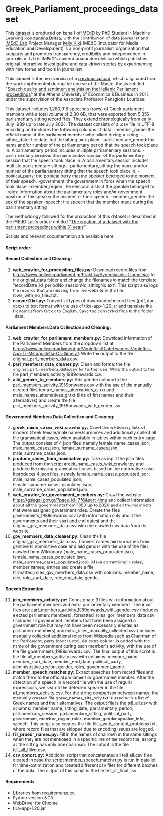 # Greek_Parliament_proceedings_dataset
This [dataset](https://zenodo.org/record/4311577#.X8-yMdgzaUk) is produced on behalf of [iMEdD](https://www.imedd.org/) by PhD Student in Machine Learning [Konstantina Dritsa](https://github.com/Dritsa-Konstantina), with the contribution of data journalist and [iMEdD Lab](https://lab.imedd.org/) Project Manager [Kelly Kiki](https://github.com/kellykiki). iMEdD (incubator for Media Education and Development) is a non-profit journalism organisation that supports and promotes transparency, credibility and independence in journalism. Lab is iMEdD’s content production division which publishes original interactive investigative and data-driven stories by experimenting with new forms and tools in journalism. 

This dataset is the next version of a [previous upload](https://zenodo.org/record/2587904#.X8-jl9gzaUk), which originated from the work implemented during the course of the Master thesis entitled "[Speech quality and sentiment analysis on the Hellenic Parliament proceedings](http://www.pyxida.aueb.gr/index.php?op=view_object&object_id=6387)" at the Athens University of Economics & Business in 2018 under the supervision of the Associate Professor Panagiotis Louridas.

This dataset includes 1,280,918 speeches (rows) of Greek parliament members with a total volume of 2.30 GB, that were exported from 5,355 parliamentary sitting record files. They extend chronologically from early July 1989 up to late July 2020. The dataset consists of a .csv file in UTF-8 encoding and includes the following columns of data:
-member_name: the official name of the parliament member who talked during a sitting.
-sitting_date: the date that the sitting took place.
-parliamentary_period: the name and/or number of the parliamentary period that the speech took place in. A parliamentary period includes multiple parliamentary sessions.
-parliamentary_session: the name and/or number of the parliamentary session that the speech took place in. A parliamentary session includes multiple parliamentary sittings.
-parliamentary_sitting: the name and/or number of the parliamentary sitting that the speech took place in.
-political_party: the political party that the speaker belonged to the moment of their speech.
-government: the government in force when the speech took place.
-member_region: the electoral district the speaker belonged to.
-roles: information about the parliamentary roles and/or government position of the speaker the moment of their speech.
-member_gender: the sex of the speaker
-speech: the speech that the member made during the parliamentary sitting

The methodology followed for the production of this dataset is described in the iMEdD Lab's article entitled "[The creation of a dataset with the parliament proceedings within 31 years](https://devlab.imedd.org/i-dimiourgia-tou-dataset-me-ta-koinovouleftika-praktika/)". 

Scripts and relevant documentation are available here.

#### Script order:

#### Record Collection and Cleaning:

1. __web_crawler_for_proceeding_files.py:__ Download record files from https://www.hellenicparliament.gr/Praktika/Synedriaseis-Olomeleias to the original_data folder and change the filenames to match the template "recordDate_id_periodNo_sessionNo_sittingNo.ext". This script also logs the records that are missing from the website in the file rows_with_no_files.txt.
1. __convert2txt.py:__ Convert all types of downloaded record files (pdf, doc, docx) to text format with the use of tika-app-1.20.jar and translate the filenames from Greek to English. Save the converted files to the folder _data.

#### Parliament Members Data Collection and Cleaning:
3. __web_crawler_for_parliament_members.py:__ Download information of the Parliament Members from the dropdown list at https://www.hellenicparliament.gr/Vouleftes/Diatelesantes-Vouleftes-Apo-Ti-Metapolitefsi-Os-Simera/. Write the output to the file original_parl_members_data.csv.
1. __parl_members_data_cleaner.py:__ Clean and format the file original_parl_members_data.csv for further use. Write the output to the file parl_members_activity_1989onwards.csv.
1. __add_gender_to_members.py:__ Add gender column to the parl_members_activity_1989onwards.csv with the use of the manually created files female_names_alternatives_gr.txt and male_names_alternatives_gr.txt (lists of first names and their alternatives) and create the file parl_members_activity_1989onwards_with_gender.csv.

#### Government Members Data Collection and Cleaning:

7. __greek_name_cases_wiki_crawler.py:__ Crawl the wiktionary lists of modern Greek female/male names/surnames and additionally collect all the grammatical cases, when available in tables within each entry page. The output consists of 4 json files, namely female_name_cases.json, male_name_cases.json, female_surname_cases.json, male_surname_cases.json.
1. __produce_cases_from_nominative.py:__ Take as input the json files produced from the script greek_name_cases_wiki_crawler.py and produce the missing grammatical cases based on the nominative case. It produces 4 json files, namely female_name_cases_populated.json, male_name_cases_populated.json, female_surname_cases_populated.json, male_surname_cases_populated.json.
1. __web_crawler_for_government_members.py:__ Crawl the website https://gslegal.gov.gr/?page_id=776&sort=time and collect information about all the governments from 1989 up to 2020 and all the members that were assigned government roles. Create the files governments_1989onwards.csv (with information only about the governments and their start and end dates) and the original_gov_members_data.csv with the crawled raw data from the website.
1. __gov_members_data_cleaner.py:__ Clean the file original_gov_members_data.csv. Convert names and surnames from genitive to nominative case and add gender with the use of the files crawled from Wiktionary (male_name_cases_populated.json, female_name_cases_populated.json, male_surname_cases_populated.json). Make corrections in roles, member names, entries and create a file formatted_roles_gov_members_data.csv with columns: member_name, role, role_start_date, role_end_date, gender.

#### Speech Extraction

11. __join_members_activity.py:__ Concatenate 3 files with information about the parliament members and extra parliamentary members. The input files are: parl_members_activity_1989onwards_with_gender.csv (includes elected parliament members), formatted_roles_gov_members_data.csv (includes all government members that have been assigned a government role but may not have been necessarily elected as parliament members) and extra_roles_manually_collected.csv (includes manually collected additional roles from Wikipedia such as Chairman of the Parliament, party leaders etc). An extra column is added with the name of the government during each member's activity, with the use of the file governments_1989onwards.csv. The final output of this script is the file all_members_activity.csv with columns: member_name, member_start_date, member_end_date, political_party, administrative_region, gender, roles, government_name.  
1. __member_speech_matcher.py:__ Extract speeches from record files and match them to the official parliament or government member. After the detection of a speech in a record file with the use of regular expressions, we search the detected speaker in the file all_members_activity.csv. For the string comparison between names, the manually created file greek_names_alts_only.txt is used with a list of Greek names and their alternatives. The output file is the tell_all.csv with columns: member_name, sitting_date, parliamentary_period, parliamentary_session, parliamentary_sitting, political_party, government, member_region,roles, member_gender,speaker_info, speech. This script also creates the file files_with_content_problems.txt, where record files that are skipped due to encoding issues are logged.
1. __fill_proedr_names.py:__ Fill in the names of chairmen in the same sittings when they are not mentioned in a specific line of the record file, as long as the sitting has only one chairman. The output is the file tell_all_filled.csv.
1. __csv_concat.py:__ Additional script that concatenates all tell_all.csv files created in case the script member_speech_matcher.py is run in parallel for time-optimization and created different csv files for different batches of the data. The output of this script is the file tell_all_final.csv.


#### Requirements
- Libraries from requirements.txt
- Python version 3.7.3
- WebDriver for Chrome
- tika-app-1.20.jar
